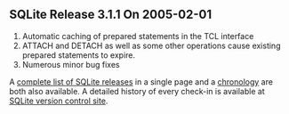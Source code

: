 ## SQLite Release 3\.1\.1 On 2005\-02\-01

1. Automatic caching of prepared statements in the TCL interface
2. ATTACH and DETACH as well as some other operations cause existing
 prepared statements to expire.
3. Numerous minor bug fixes



A [complete list of SQLite releases](../changes.html)
 in a single page and a [chronology](../chronology.html) are both also available.
 A detailed history of every
 check\-in is available at
 [SQLite version control site](https://www.sqlite.org/src/timeline).


